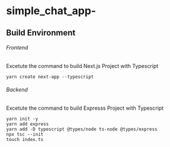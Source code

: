 # simple_chat_app-

## Build Environment

###### Frontend

Excetute the command to build Next.js Project with Typescript

```
yarn create next-app --typescript
```

###### Backend

Excetute the command to build Expresss Project with Typescript

```
yarn init -y
yarn add express
yarn add -D typescript @types/node ts-node @types/express
npx tsc --init
touch index.ts
```

